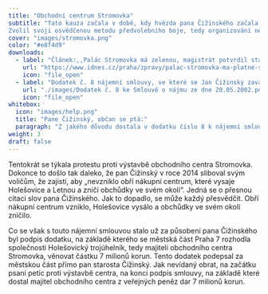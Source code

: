 ```yaml
---
title: "Obchodní centrum Stromovka"
subtitle: "Tato kauza začala v době, kdy hvězda pana Čižinského začala stoupat.
Zvolil svoji osvědčenou metodu předvolebního boje, tedy organizování nějaké petice."
cover: "images/stromovka.png"
color: "#e8f4d9"
downloads:
  - label: "Článek:,,Palác Stromovka má zelenou, magistrát potvrdil stavební povolení"
    url: "https://www.idnes.cz/praha/zpravy/palac-stromovka-ma-platne-stavebni-povoleni.A150911_185302_praha-zpravy_cen"
    icon: "file_open"
  - label: "Dodatek č. 8 nájemní smlouvy, ve které se Jan Čižinský zavazuje k neodúvodněné slevě z nájemného ve výši 7 milionu Kč"
    url: "./images/Dodatek č. 8 ke Smlouvě o nájmu ze dne 20.05.2002.pdf"
    icon: "file_open"
whitebox:
  icon: "images/help.png"
  title: "Pane Čižinský, občan se ptá:"
  paragraph: "Z jakého důvodu dostala v dodatku číslo 8 k nájemní smlouvě společnost Holešovický trojúhelník, tedy majitel obchodního centra Stromovka, od MČ Praha 7 částku 6.906.354 korun?"
weight: 3
draft: false
---
```



Tentokrát se týkala protestu proti výstavbě obchodního centra Stromovka. Dokonce to došlo tak daleko, že pan Čižinský v roce 2014 sliboval svým voličům, že zajistí, aby „nevzniklo obří nákupní centrum, které vysaje Holešovice a Letnou a zničí obchůdky ve svém okolí“. Jedná se o přesnou citaci slov pana Čižinského. Jak to dopadlo, se může každý přesvědčit. Obří nákupní centrum vzniklo, Holešovice vysálo a obchůdky ve svém okolí zničilo.


Co se však s touto nájemní smlouvou stalo už za působení pana Čižinského byl podpis dodatku, na základě kterého se městská část Praha 7 rozhodla společnosti Holešovický trojúhelník, tedy majiteli obchodního centra Stromovka, věnovat částku 7 milionů korun. 
Tento dodatek podepsal za městskou část přímo pan starosta Čižinský. Jak nevídaný obrat, na začátku psaní petic proti výstavbě centra, na konci podpis smlouvy, na základě které dostal majitel obchodního centra z veřejných peněz dar 7 milionů korun.
 

